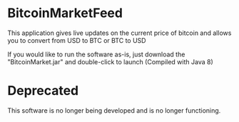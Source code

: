 # BitcoinMarketFeed
This application gives live updates on the current price of bitcoin and allows you to convert from USD to BTC or BTC to USD

If you would like to run the software as-is, just download the "BitcoinMarket.jar" and double-click to launch (Compiled with Java 8)

# Deprecated
This software is no longer being developed and is no longer functioning.
